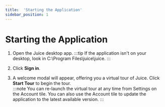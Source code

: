 ```yaml
---
title:  'Starting the Application'
sidebar_position: 1
---
```

# Starting the Application

1. Open the Juice desktop app. 
    :::tip
    If the application isn't on your desktop, look in C:\Program Files\juice\juice.
    :::

2. Click **Sign in**. 

3. A welcome modal will appear, offering you a virtual tour of Juice. Click **Start Tour** to begin the tour.  
    :::note
    You can re-launch the virtual tour at any time from Settings on the Account tile. You can also use the Account tile to update the application to the latest available version.
    :::
